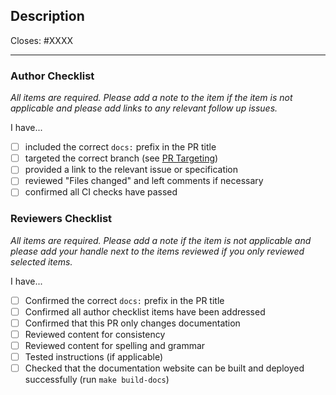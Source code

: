 ## Description

Closes: #XXXX

<!-- Add a description of the changes that this PR introduces and the files that
are the most critical to review. -->

---

### Author Checklist

_All items are required. Please add a note to the item if the item is not applicable and
please add links to any relevant follow up issues._

I have...

- [ ] included the correct `docs:` prefix in the PR title
- [ ] targeted the correct branch (see [PR Targeting](https://github.com/Roc8Trppn/interchain-security/blob/main/CONTRIBUTING.md#pr-targeting))
- [ ] provided a link to the relevant issue or specification
- [ ] reviewed "Files changed" and left comments if necessary <!-- relevant if the changes are not obvious  -->
- [ ] confirmed all CI checks have passed

### Reviewers Checklist

_All items are required. Please add a note if the item is not applicable and please add
your handle next to the items reviewed if you only reviewed selected items._

I have...

- [ ] Confirmed the correct `docs:` prefix in the PR title
- [ ] Confirmed all author checklist items have been addressed
- [ ] Confirmed that this PR only changes documentation
- [ ] Reviewed content for consistency
- [ ] Reviewed content for spelling and grammar
- [ ] Tested instructions (if applicable)
- [ ] Checked that the documentation website can be built and deployed successfully (run `make build-docs`)
